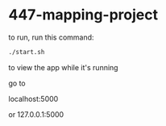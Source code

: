 # 447-mapping-project

to run, run this command:

```sh
./start.sh
```

to view the app while it's running

go to

localhost:5000

or 127.0.0.1:5000
